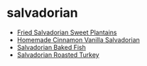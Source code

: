 # salvadorian

 * [Fried Salvadorian Sweet Plantains](../index/f/fried-salvadorian-sweet-plantains.json)
 * [Homemade Cinnamon Vanilla Salvadorian](../index/h/homemade-cinnamon-vanilla-salvadorian.json)
 * [Salvadorian Baked Fish](../index/s/salvadorian-baked-fish.json)
 * [Salvadorian Roasted Turkey](../index/s/salvadorian-roasted-turkey.json)
